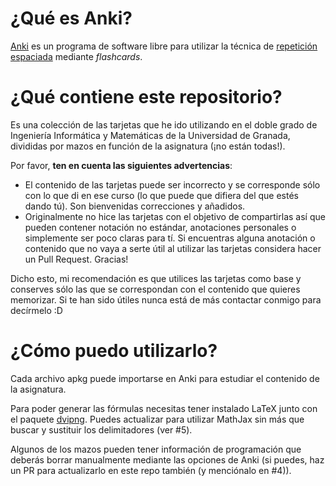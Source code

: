 # ¿Qué es Anki?

[Anki](https://apps.ankiweb.net/index.html) es un programa de software libre para utilizar la técnica de [repetición espaciada](https://codual.github.io/2016/07/07/repeticion-espaciada/) mediante *flashcards*.

# ¿Qué contiene este repositorio?

Es una colección de las tarjetas que he ido utilizando en el doble grado de Ingeniería Informática y Matemáticas de la Universidad de Granada, divididas por mazos en función de la asignatura (¡no están todas!).

Por favor, **ten en cuenta las siguientes advertencias**:

- El contenido de las tarjetas puede ser incorrecto y se corresponde sólo con lo que di en ese curso (lo que puede que difiera del que estés dando tú). Son bienvenidas correcciones y añadidos.
- Originalmente no hice las tarjetas con el objetivo de compartirlas así que pueden contener notación no estándar, anotaciones personales o simplemente ser poco claras para tí. Si encuentras alguna anotación o contenido que no vaya a serte útil al utilizar las tarjetas considera hacer un Pull Request. Gracias!

Dicho esto, mi recomendación es que utilices las tarjetas como base y conserves sólo las que se correspondan con el contenido que quieres memorizar. Si te han sido útiles nunca está de más contactar conmigo para decírmelo :D

# ¿Cómo puedo utilizarlo?

Cada archivo apkg puede importarse en Anki para estudiar el contenido de la asignatura. 

Para poder generar las fórmulas necesitas tener instalado LaTeX junto con el paquete [dvipng](https://en.wikipedia.org/wiki/Dvipng). Puedes actualizar para utilizar MathJax sin más que buscar y sustituir los delimitadores (ver #5).

Algunos de los mazos pueden tener información de programación que deberás borrar manualmente mediante las opciones de Anki (si puedes, haz un PR para actualizarlo en este repo también (y menciónalo en #4)).
